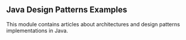 ## Java Design Patterns Examples

This module contains articles about architectures and design patterns implementations in Java.
